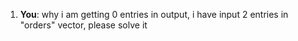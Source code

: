 1. **You**: why i am getting 0 entries in output, i have input 2 entries in "orders" vector, please solve it